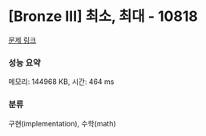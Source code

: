# [Bronze III] 최소, 최대 - 10818 

[문제 링크](https://www.acmicpc.net/problem/10818) 

### 성능 요약

메모리: 144968 KB, 시간: 464 ms

### 분류

구현(implementation), 수학(math)

